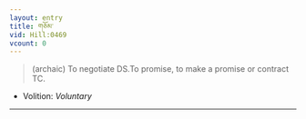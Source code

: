 ```yaml
---
layout: entry
title: གཅོམ་
vid: Hill:0469
vcount: 0
---
```

> (archaic) To negotiate DS\.To promise, to make a promise or contract TC\.

* Volition: _Voluntary_

---


